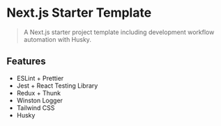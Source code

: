 # Next.js Starter Template

> A Next.js starter project template including development workflow automation with Husky.

## Features

- ESLint + Prettier
- Jest + React Testing Library
- Redux + Thunk
- Winston Logger
- Tailwind CSS
- Husky
